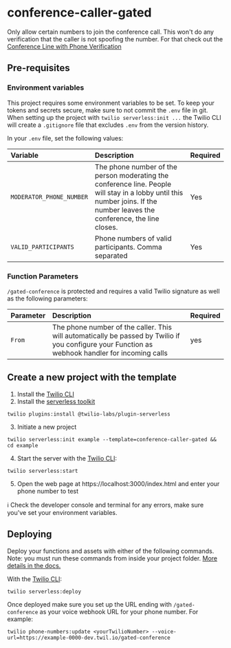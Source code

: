 # conference-caller-gated

Only allow certain numbers to join the conference call. This won't do any verification that the caller is not spoofing the number. For that check out the [Conference Line with Phone Verification](https://www.twilio.com/code-exchange/conference-verification)

## Pre-requisites

### Environment variables

This project requires some environment variables to be set. To keep your tokens and secrets secure, make sure to not commit the `.env` file in git. When setting up the project with `twilio serverless:init ...` the Twilio CLI will create a `.gitignore` file that excludes `.env` from the version history.

In your `.env` file, set the following values:

| Variable                 | Description                                                                                                                                                               | Required |
| :----------------------- | :------------------------------------------------------------------------------------------------------------------------------------------------------------------------ | :------- |
| `MODERATOR_PHONE_NUMBER` | The phone number of the person moderating the conference line. People will stay in a lobby until this number joins. If the number leaves the conference, the line closes. | Yes      |
| `VALID_PARTICIPANTS`     | Phone numbers of valid participants. Comma separated                                                                                                                      | Yes      |

### Function Parameters

`/gated-conference` is protected and requires a valid Twilio signature as well as the following parameters:

| Parameter | Description                                                                                                                                      | Required |
| :-------- | :----------------------------------------------------------------------------------------------------------------------------------------------- | :------- |
| `From`    | The phone number of the caller. This will automatically be passed by Twilio if you configure your Function as webhook handler for incoming calls | yes      |

## Create a new project with the template

1. Install the [Twilio CLI](https://www.twilio.com/docs/twilio-cli/quickstart#install-twilio-cli)
2. Install the [serverless toolkit](https://www.twilio.com/docs/labs/serverless-toolkit/getting-started)

```shell
twilio plugins:install @twilio-labs/plugin-serverless
```

3. Initiate a new project

```
twilio serverless:init example --template=conference-caller-gated && cd example
```

4. Start the server with the [Twilio CLI](https://www.twilio.com/docs/twilio-cli/quickstart):

```
twilio serverless:start
```

5. Open the web page at https://localhost:3000/index.html and enter your phone number to test

ℹ️ Check the developer console and terminal for any errors, make sure you've set your environment variables.

## Deploying

Deploy your functions and assets with either of the following commands. Note: you must run these commands from inside your project folder. [More details in the docs.](https://www.twilio.com/docs/labs/serverless-toolkit)

With the [Twilio CLI](https://www.twilio.com/docs/twilio-cli/quickstart):

```
twilio serverless:deploy
```

Once deployed make sure you set up the URL ending with `/gated-conference` as your voice webhook URL for your phone number. For example:

```
twilio phone-numbers:update <yourTwilioNumber> --voice-url=https://example-0000-dev.twil.io/gated-conference
```

